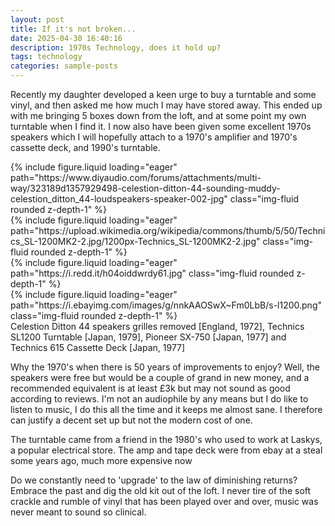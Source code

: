```yaml
---
layout: post
title: If it's not broken...
date: 2025-04-30 16:40:16
description: 1970s Technology, does it hold up?
tags: technology
categories: sample-posts
---
```


Recently my daughter developed a keen urge to buy a turntable and some vinyl, and then asked me how much I may have stored away. This ended up with me bringing 5 boxes down from the loft, and at some point my own turntable when I find it. I now also have been given some excellent 1970s speakers which I will hopefully attach to a 1970's amplifier and 1970's cassette deck, and 1990's turntable.

<div class="row mt-3">
    <div class="col-sm mt-3 mt-md-0">
        {% include figure.liquid loading="eager" path="https://www.diyaudio.com/forums/attachments/multi-way/323189d1357929498-celestion-ditton-44-sounding-muddy-celestion_ditton_44-loudspeakers-speaker-002-jpg" class="img-fluid rounded z-depth-1" %}
    </div>
    <div class="col-sm mt-3 mt-md-0">
        {% include figure.liquid loading="eager" path="https://upload.wikimedia.org/wikipedia/commons/thumb/5/50/Technics_SL-1200MK2-2.jpg/1200px-Technics_SL-1200MK2-2.jpg" class="img-fluid rounded z-depth-1" %}
    </div>
    <div class="col-sm mt-3 mt-md-0">
        {% include figure.liquid loading="eager" path="https://i.redd.it/h04oiddwrdy61.jpg" class="img-fluid rounded z-depth-1" %}
    </div>
     <div class="col-sm mt-3 mt-md-0">
        {% include figure.liquid loading="eager" path="https://i.ebayimg.com/images/g/nnkAAOSwX~Fm0LbB/s-l1200.png" class="img-fluid rounded z-depth-1" %}
    </div>
</div>
<div class="caption">
    Celestion Ditton 44 speakers grilles removed [England, 1972], Technics SL1200 Turntable [Japan, 1979], Pioneer SX-750 [Japan, 1977] and Technics 615 Cassette Deck [Japan, 1977]
</div>

<p>Why the 1970's when there is 50 years of improvements to enjoy? Well, the speakers were free but would be a couple of grand in new money, and a recommended equivalent is at least £3k but may not sound as good according to reviews. I'm not an audiophile by any means but I do like to listen to music, I do this all the time and it keeps me almost sane. I therefore can justify a decent set up but not the modern cost of one.</p>
<p>The turntable came from a friend in the 1980's who used to work at Laskys, a popular electrical store. The amp and tape deck were from ebay at a steal some years ago, much more expensive now</P>
<p>Do we constantly need to 'upgrade' to the law of diminishing returns? Embrace the past and dig the old kit out of the loft. I never tire of the soft crackle and rumble of vinyl that has been played over and over, music was never meant to sound so clinical.</p>

